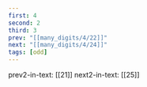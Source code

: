 ```yaml
---
first: 4
second: 2
third: 3
prev: "[[many_digits/4/22]]"
next: "[[many_digits/4/24]]"
tags: [odd]
---
```

prev2-in-text: [[21]]
next2-in-text: [[25]]
